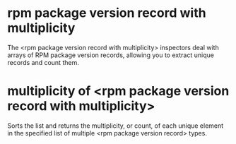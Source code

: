 # rpm package version record with multiplicity

The &lt;rpm package version record with multiplicity&gt; inspectors deal with arrays of RPM package version records, allowing you to extract unique records and count them.

# multiplicity of &lt;rpm package version record with multiplicity&gt;

Sorts the list and returns the multiplicity, or count, of each unique element in the specified list of multiple &lt;rpm package version record&gt; types.
